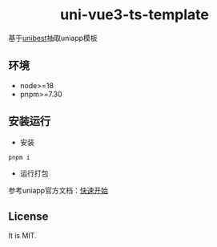 <h1 align="center">uni-vue3-ts-template</h1>

基于[unibest](https://github.com/codercup/unibest/)抽取uniapp模板

## 环境

- node>=18
- pnpm>=7.30

## 安装运行

- 安装

```bash
pnpm i
```

- 运行打包

参考uniapp官方文档：[快速开始](https://uniapp.dcloud.net.cn/quickstart-cli.html)

## License

It is MIT.
